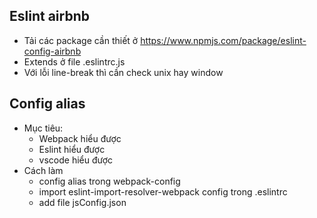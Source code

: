 ## Eslint airbnb
- Tải các package cần thiết ở https://www.npmjs.com/package/eslint-config-airbnb
- Extends ở file .eslintrc.js
- Với lỗi line-break thì cần check unix hay window

## Config alias
- Mục tiêu:
    + Webpack hiểu được
    + Eslint hiểu được
    + vscode hiểu được
- Cách làm
    + config alias trong webpack-config
    + import eslint-import-resolver-webpack config trong .eslintrc
    + add file jsConfig.json
